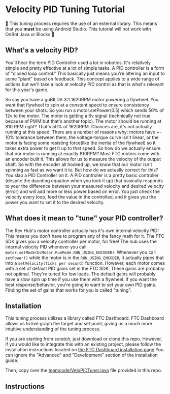 # Velocity PID Tuning Tutorial

🚨 This tuning process requires the use of an external library. This means that you **must** be
using Android Studio. This tutorial will not work with OnBot Java or Blocks 🚨

## What's a velocity PID?

You'll hear the term PID Controller used a lot in robotics. It's relatively simple and pretty
effective at a lot of simple tasks. A PID controller is a form of "closed loop control." This
basically just means you're altering an input to some "plant" based on feedback. This concept
applies to a wide range of actions but we'll take a look at velocity PID control as that is what's
relevant for this year's game. 

So say you have a goBILDA 3:1 1620RPM motor powering a flywheel. You want that flywheel to spin at a
constant speed to ensure consistency between your shots. So you run a motor.setPower(0.5) which
sends 50% of 12v to the motor. The motor is getting a 6v signal (technically not true because of PWM
but that's another topic). The motor should be running at 810 RPM right? That's 50% of 1620RPM.
Chances are, it's not actually running at this speed. There are a number of reasons why: motors have
+- 10% tolerance between them, the voltage-torque curve isn't linear, or the motor is facing some
resisting force(like the inertia of the flywheel) so it takes extra power to get it up to that
speed. So how do we actually ensure that our motor is running at exactly 810RPM? Most FTC motors
come with an encoder built it. This allows for us to measure the velocity of the output shaft. So
with the encoder all hooked up, we know that our motor isn't spinning as fast as we want it to. But
how do we actually correct for this? You slap a PID Controller on it. A PID controller is a pretty
basic controller (despite the daunting equation when you look it up) that basically responds to your
the difference between your measured velocity and desired velocity (error) and will add more or less
power based on error. You just check the velocity every loop, feed the value in the controlled, and
it gives you the power you want to set it to the desired velocity.

## What does it mean to "tune" your PID controller?

The Rev Hub's motor controller actually has it's own internal velocity PID! This means you don't
have to program any of the fancy math for it. The FTC SDK gives you a velocity controller per motor,
for free! The hub uses the internal velocity PID whenever you call
`motor.setMode(DcMotor.RunMode.RUN_USING_ENCODER)`. Whenever you call `setPower()` while the motor
is in the `RUN_USING_ENCODER`, it actually pipes that into a `setVelocity(ticks per second)`
function. However, each motor comes with a set of default PID gains set in the FTC SDK. These gains
are probably not optimal. They're tuned for low loads. The default gains will probably have a slow
spin up time if you use them with a flywheel. If you want the best response/behavior, you're going
to want to set your own PID gains. Finding the set of gains that works for you is called "tuning".

## Installation

This tuning process utilizes a library called FTC Dashboard. FTC Dashboard allows us to live graph
the target and set point, giving us a much more intuitive understanding of the tuning process.

If you are starting from scratch, just download or clone this repo. However, if you would like to
integrate this with an existing project, please follow the installation instructions located on [the FTC Dashboard installation page](https://acmerobotics.github.io/ftc-dashboard/gettingstarted)
You can ignore the "Advanced" and "Development" section of the installation guide.

Then, copy over the [teamcode/VeloPIDTuner.java](TeamCode/src/main/java/org/firstinspires/ftc/teamcode/VeloPIDTuner.java)
file provided in this repo.

## Instructions

